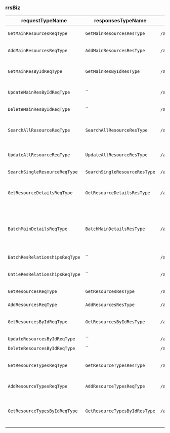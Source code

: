 
### rrsBiz

|requestTypeName|responsesTypeName|url|methodType|describe|version|
| --------- | --------- | --------- | --------- | --------- | --------- |
|`GetMainResourcesReqType`|`GetMainResourcesResType`|`/api/MainResources`|get|按条件查询主资源|v1|
|`AddMainResourcesReqType`|`AddMainResourcesResType`|`/api/MainResources`|post|创建主资源|v1|
|`GetMainResByIdReqType`|`GetMainResByIdResType`|`/api/MainResources/{id}`|get|通过主资源ID获取主资源|v1|
|`UpdateMainResByIdReqType`|``|`/api/MainResources/{id}`|put|更新主资源|v1|
|`DeleteMainResByIdReqType`|``|`/api/MainResources/{id}`|delete|删除主资源|v1|
|`SearchAllResourceReqType`|`SearchAllResourceResType`|`/api/ResourceRelationships/resource`|post|获取主体下所有资源|v1|
|`UpdateAllResourceReqType`|`UpdateAllResourceResType`|`/api/ResourceRelationships/resource`|put|更新主体下资源关系|v1|
|`SearchSingleResourceReqType`|`SearchSingleResourceResType`|`/api/ResourceRelationships/resource/single`|post|资源查询|v1|
|`GetResourceDetailsReqType`|`GetResourceDetailsResType`|`/api/ResourceRelationships/resource/details`|post|批量获取资源详情（带关联主体）|v1|
|`BatchMainDetailsReqType`|`BatchMainDetailsResType`|`/api/ResourceRelationships/main/details`|post|批量获取主体资源详情（带关联下资源）|v1|
|`BatchResRelationshipsReqType`|``|`/api/ResourceRelationships`|put|绑定资源关系|v1|
|`UntieResRelationshipsReqType`|``|`/api/ResourceRelationships`|post|解绑资源关系|v1|
|`GetResourcesReqType`|`GetResourcesResType`|`/api/Resources`|get|按条件查询资源|v1|
|`AddResourcesReqType`|`AddResourcesResType`|`/api/Resources`|post|创建资源|v1|
|`GetResourcesByIdReqType`|`GetResourcesByIdResType`|`/api/Resources/{id}`|get|通过资源ID获取资源|v1|
|`UpdateResourcesByIdReqType`|``|`/api/Resources/{id}`|put|更新资源|v1|
|`DeleteResourcesByIdReqType`|``|`/api/Resources/{id}`|delete|删除资源|v1|
|`GetResourceTypesReqType`|`GetResourceTypesResType`|`/api/ResourceTypes`|get|按条件查询资源类型|v1|
|`AddResourceTypesReqType`|`AddResourceTypesReqType`|`/api/ResourceTypes`|post|创建资源类型|v1|
|`GetResourceTypesByIdReqType`|`GetResourceTypesByIdResType`|`/api/ResourceTypes/{id}`|get|通过资源类型ID获取资源类型|v1|
